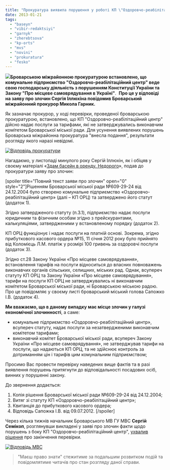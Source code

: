 ```yaml
---
title: "Прокуратура виявила порушення у роботі КП \"Оздоровчо-реабілітаційний центр\""
date: 2013-01-21
tags: 
  - "baseyn"
  - "vibir-redaktsiyi"
  - "garnyk"
  - "zherebtsova"
  - "kp-orts"
  - "mvs"
  - "novini"
  - "prokuratura"
  - "fesko"
---
```


[![](https://mpz.brovary.org/wp-content/uploads/2013/01/prok.jpg)](https://mpz.brovary.org/wp-content/uploads/2013/01/prok.jpg)**Броварською міжрайонною прокуратурою встановлено, що комунальне підприємство "Оздоровчо-реабілітаційний центр" веде свою господарську діяльність з порушенням Конституції України та Закону "Про місцеве самоврядування в Україні"**.  **Про це у відповіді на заяву про злочин Сергія Іллюхіна повідомив Броварський міжрайонний прокурор Микола Гарник.**

Як зазначає прокурор, у ході перевірки, проведеної броварською прокуратурою, встановлено, що КП "Оздоровчо-реабілітаційний центр" дійсно надає послуги за тарифами, які не затверджувались виконавчим комітетом Броварської міської ради. Для усунення виявлених порушень Броварська міжрайонна прокуратура "внесла подання", результати розгляду якого наразі невідомі.

[![Відповідь прокуратури](https://mpz.brovary.org/wp-content/uploads/2013/01/kp-orc-prokuratura21.jpg)](https://mpz.brovary.org/wp-content/uploads/2013/01/kp-orc-prokuratura21.jpg)

Нагадаємо, у листопаді минулого року Сергій Іллюхін, як і обіцяв у своєму матеріалі «[Здам басейн в оренду. Недорого](https://mpz.brovary.org/zdam-baseyn-v-orendu-nedorogo/)», подав до прокуратури заяву про злочин:

\[spoiler title="Повний текст заяви про злочин" open="0" style="2"\]Рішенням Броварської міської ради №609-29-24 від 24.12.2004 було створено комунальне підприємство «Оздоровчо-реабілітаційний центр» (далі – КП ОРЦ) та затверджено його статут (додаток 1).

Згідно затвердженого статуту (п.3.1), підприємство надає послуги юридичним та фізичним особам згідно з прейскурантами, калькуляціями, затвердженими у встановленому порядку (додаток 2).

КП ОРЦ функціонує і надає послуги на платній основі. Зокрема, згідно прибуткового касового ордера №15, 11 січня 2012 року було прийнято від Коломієць Л.М. платіж у розмірі 100 гривень за оздоровчі послуги (додаток 3).

Згідно ст.28 Закону України «Про місцеве самоврядування», встановлення тарифів на послуги відноситься до власних повноважень виконавчих органів сільських, селищних, міських рад. Однак, всупереч статуту КП ОРЦ та Закону України «Про місцеве самоврядування», тарифи на послуги КП ОРЦ не затверджувались ні виконавчим комітетом Броварської міської ради, ні Броварською міською радою. Про це повідомляє у своєму листі броварський міський голова Сапожко І.В. (додаток 4).

**Ми вважаємо, що в даному випадку має місце злочин у галузі економічної злочинності**, а саме:

- комунальне підприємство «Оздоровчо-реабілітаційний центр», всупереч статуту, надає послуги за незатвердженими виконавчим комітетом тарифами;
- виконавчий комітет Броварської міської ради, всупереч Закону України «Про місцеве самоврядування», не затверджував тарифи на послуги, що надаються КП ОРЦ, та не здійснює контроль за дотриманням цін і тарифів цим комунальним підприємством;

Просимо Вас провести перевірку наведених вище фактів та в разі виявлення порушень притягнути до відповідальності посадових осіб, винних у порушенні закону.

До звернення додається:

1. Копія рішення Броварської міської ради №609-29-24 від 24.12.2004;
2. Витяг зі статуту КП «Оздоровчо-реабілітаційний центр»;
3. Квитанція до прибуткового касового ордера;
4. Відповідь Сапожка І.В. від 09.07.2012. \[/spoiler\]

Через кілька тижнів начальник Броварського МВ ГУ МВС **Сергій Семікоп**, розглянувши викладені у заяві про злочин факти щодо порушень з боку КП "Оздоровчо-реабілітаційний центр", [ухвалив рішення](https://mpz.brovary.org/noviy-kriminalno-protsesualniy-kodeks-u-diyi/ "Новий кримінально-процесуальний кодекс у дії?") про закінчення перевірки.

[![Відповідь МВС](https://mpz.brovary.org/wp-content/uploads/2013/01/kp-orc-mvs.jpg)](https://mpz.brovary.org/wp-content/uploads/2013/01/kp-orc-mvs.jpg)

> "Маєш право знати" стежитиме за подальшим розвитком подій та повідомлятиме читачів про стан розгляду даної справи.
